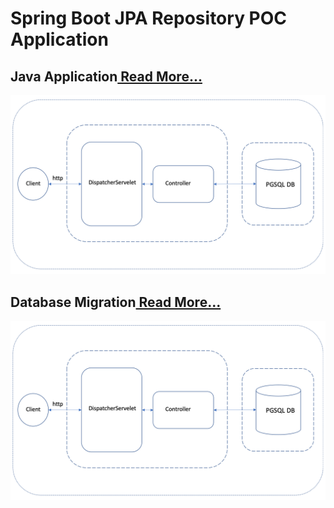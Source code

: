 # Spring Boot JPA Repository POC Application

## Java Application<a href= https://github.com/Sherpa99/pc-dbm-poc/blob/master/docs/spring_boot_app.md> Read More... </a>
![Screenshot](/docs/images/spring_boot_app.png)

## Database Migration<a href= https://github.com/Sherpa99/pc-dbm-poc/blob/master/docs/db_migration_process.md> Read More...</a>
![Screenshot](/docs/images/spring_boot_app.png)
